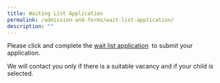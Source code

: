 ```yaml
---
title: Waiting List Application
permalink: /admission-and-forms/wait-list-application/
description: ""
---
```

Please click and complete the [wait list application](https://go.gov.sg/jwpswait)  to submit your application. 

We will contact you only if there is a suitable vacancy and if your child is selected.